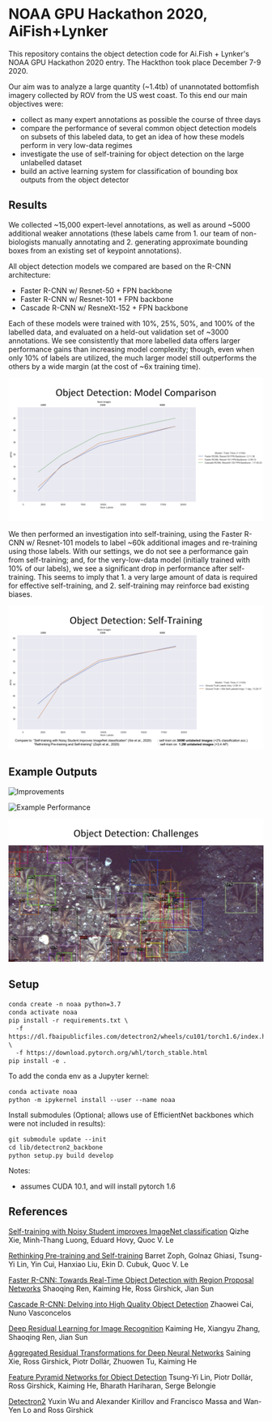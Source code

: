 # NOAA GPU Hackathon 2020, AiFish+Lynker

This repository contains the object detection code for Ai.Fish + Lynker's NOAA GPU Hackathon 2020 entry. The Hackthon took place December 7-9 2020.

Our aim was to analyze a large quantity (~1.4tb) of unannotated bottomfish imagery collected by ROV from the US west coast. To this end our main objectives were:

- collect as many expert annotations as possible the course of three days
- compare the performance of several common object detection models on subsets of this labeled data, to get an idea of how these models perform in very low-data regimes
- investigate the use of self-training for object detection on the large unlabelled dataset
- build an active learning system for classification of bounding box outputs from the object detector

## Results

We collected ~15,000 expert-level annotations, as well as around ~5000 additional weaker annotations (these labels came from 1. our team of non-biologists manually annotating and 2. generating approximate bounding boxes from an existing set of keypoint annotations).

All object detection models we compared are based on the R-CNN architecture:

- Faster R-CNN w/ Resnet-50 + FPN backbone
- Faster R-CNN w/ Resnet-101 + FPN backbone
- Cascade R-CNN w/ ResneXt-152 + FPN backbone

Each of these models were trained with 10%, 25%, 50%, and 100% of the labelled data, and evaluated on a held-out validation set of ~3000 annotations. We see consistently that more labelled data offers larger performance gains than increasing model complexity; though, even when only 10% of labels are utilized, the much larger model still outperforms the others by a wide margin (at the cost of ~6x training time).

![Model Comparison](slides/model_compare.jpg)

We then performed an investigation into self-training, using the Faster R-CNN w/ Resnet-101 models to label ~60k additional images and re-training using those labels. With our settings, we do not see a performance gain from self-training; and, for the very-low-data model (initially trained with 10% of our labels), we see a significant drop in performance after self-training. This seems to imply that 1. a very large amount of data is required for effective self-training, and 2. self-training may reinforce bad existing biases.

![Self Training Results](slides/self_training.jpg)

## Example Outputs

![Improvements](slides/model_compare_examples.jpg)

![Example Performance](slides/example2.jpg)

![Challenges](slides/challenges.jpg)


## Setup
```
conda create -n noaa python=3.7
conda activate noaa
pip install -r requirements.txt \ 
  -f https://dl.fbaipublicfiles.com/detectron2/wheels/cu101/torch1.6/index.html \
  -f https://download.pytorch.org/whl/torch_stable.html
pip install -e .
```

To add the conda env as a Jupyter kernel:
```
conda activate noaa
python -m ipykernel install --user --name noaa
```

Install submodules (Optional; allows use of EfficientNet backbones which were not included in results):
```
git submodule update --init
cd lib/detectron2_backbone
python setup.py build develop
```

Notes: 
- assumes CUDA 10.1, and will install pytorch 1.6

## References

[Self-training with Noisy Student improves ImageNet classification](https://arxiv.org/abs/1911.04252) Qizhe Xie, Minh-Thang Luong, Eduard Hovy, Quoc V. Le

[Rethinking Pre-training and Self-training](https://arxiv.org/abs/2006.06882) Barret Zoph, Golnaz Ghiasi, Tsung-Yi Lin, Yin Cui, Hanxiao Liu, Ekin D. Cubuk, Quoc V. Le

[Faster R-CNN: Towards Real-Time Object Detection with Region Proposal Networks](https://arxiv.org/abs/1506.01497) Shaoqing Ren, Kaiming He, Ross Girshick, Jian Sun

[Cascade R-CNN: Delving into High Quality Object Detection](https://arxiv.org/abs/1712.00726) Zhaowei Cai, Nuno Vasconcelos

[Deep Residual Learning for Image Recognition](https://arxiv.org/abs/1512.03385) Kaiming He, Xiangyu Zhang, Shaoqing Ren, Jian Sun

[Aggregated Residual Transformations for Deep Neural Networks](https://arxiv.org/abs/1611.05431) Saining Xie, Ross Girshick, Piotr Dollár, Zhuowen Tu, Kaiming He

[Feature Pyramid Networks for Object Detection](https://arxiv.org/abs/1612.03144) Tsung-Yi Lin, Piotr Dollár, Ross Girshick, Kaiming He, Bharath Hariharan, Serge Belongie

[Detectron2](https://github.com/facebookresearch/detectron2) Yuxin Wu and Alexander Kirillov and Francisco Massa and Wan-Yen Lo and Ross Girshick
